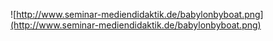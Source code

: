 ![http://www.seminar-mediendidaktik.de/babylonbyboat.png](http://www.seminar-mediendidaktik.de/babylonbyboat.png)